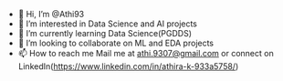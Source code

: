 - 👋 Hi, I’m @Athi93
- 👀 I’m interested in Data Science and AI projects
- 🌱 I’m currently learning Data Science(PGDDS)
- 💞️ I’m looking to collaborate on ML and EDA projects
- 📫 How to reach me Mail me at athi.9307@gmail.com or connect on LinkedIn(https://www.linkedin.com/in/athira-k-933a5758/)

<!---
Athi93/Athi93 is a ✨ special ✨ repository because its `README.md` (this file) appears on your GitHub profile.
You can click the Preview link to take a look at your changes.
--->
